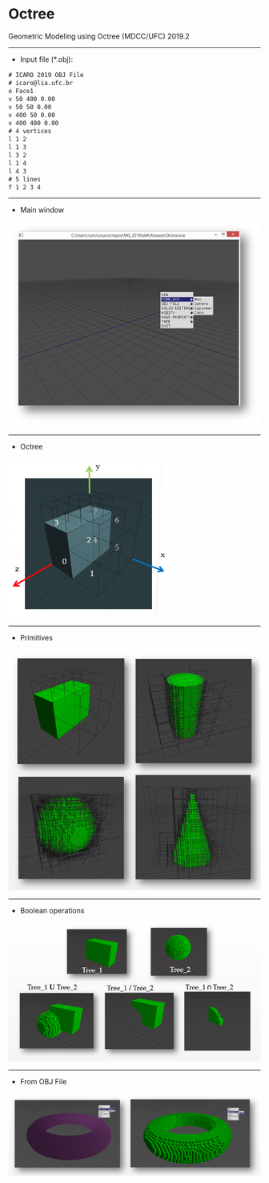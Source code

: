 # Octree
Geometric Modeling using Octree (MDCC/UFC) 2019.2
___
* Input file (*.obj):
```
# ICARO 2019 OBJ File
# icaro@lia.ufc.br
o Face1
v 50 400 0.00
v 50 50 0.00
v 400 50 0.00
v 400 400 0.00
# 4 vertices
l 1 2
l 1 3
l 3 2
l 1 4
l 4 3
# 5 lines
f 1 2 3 4
```
___
* Main window  
  
![Main window](mainwindow.png)
___
* Octree  
  
![Octree](octree.png)
___
* Primitives  
  
![Primitives](primitives.png)
___
* Boolean operations
  
![Boolean](boolean.png)
___
* From OBJ File
  
![OBJ](obj.png)
